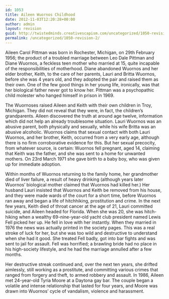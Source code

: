 ```yaml
---
id: 1053
title: Aileen Wuornos Childhood
date: 2012-11-03T12:20:28+00:00
author: admin
layout: revision
guid: http://twistedminds.creativescapism.com/uncategorized/1050-revision-2/
permalink: /uncategorized/1050-revision-2/
---
```

<p class="dropcap-first">
  Aileen Carol Pittman was born in Rochester, Michigan, on 29th February 1956; the product of a troubled marriage between Leo Dale Pittman and Diane Wuornos, a feckless teen mother who married at 15, quite incapable of the responsibilities of motherhood. Diane abandoned Wuornos and her elder brother, Keith, to the care of her parents, Lauri and Britta Wuornos, before she was 4 years old, and they adopted the pair and raised them as their own. One of the few good things in her young life, ironically, was that her biological father never got to know her. Pittman was a psychopathic child molester who hanged himself in prison in 1969.
</p>

The Wuornoses raised Aileen and Keith with their own children in Troy, Michigan. They did not reveal that they were, in fact, the children&#8217;s grandparents. Aileen discovered the truth at around age twelve, information which did not help an already troublesome situation. Lauri Wuornos was an abusive parent, both physically and sexually, while his wife Britta was an abusive alcoholic. Wuornos claims that sexual contact with both Lauri Wuornos, and her brother, Keith, occurred from a very early age, although there is no firm corroborative evidence for this. But her sexual precocity, from whatever source, is certain: Wuornos fell pregnant, aged 14, claiming that Keith was the father, and she was sent to a home for unwanted mothers. On 23rd March 1971 she gave birth to a baby boy, who was given up for immediate adoption. 

Within months of Wuornos returning to the family home, her grandmother died of liver failure, a result of heavy drinking (although years later Wuornos’ biological mother claimed that Wuornos had killed her.) Her husband Lauri insisted that Wuornos and Keith be removed from his house, and they were made wards of the court for a short time, before Wuornos ran away and began a life of hitchhiking, prostitution and crime. In the next few years, Keith died of throat cancer at the age of 21, Lauri committed suicide, and Aileen headed for Florida. When she was 20, she was hitch-hiking when a wealthy 69-nine-year-old yacht club president named Lewis Fell picked her up. He fell in love with her instantly. When they married in 1976 the news was actually printed in the society pages. This was a real stroke of luck for her, but she was too wild and destructive to understand when she had it good. She treated Fell badly, got into bar fights and was sent to jail for assault. Fell was horrified; a brawling bride had no place in his high-society lifestyle, and he had the marriage annulled after a few months. 

Her destructive streak continued and, over the next ten years, she drifted aimlessly, still working as a prostitute, and committing various crimes that ranged from forgery and theft, to armed robbery and assault. In 1986, Aileen met 24-year-old Tyria Moore at a Daytona gay bar. The couple began a volatile and intense relationship that lasted for four years, and Moore was drawn into Wuornos’ cycle of vandalism, violence and harassment.
